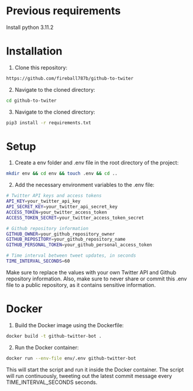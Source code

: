 # Previous requirements
Install python 3.11.2

# Installation
1. Clone this repository:

```sh
https://github.com/fireball787b/github-to-twiter
```

2. Navigate to the cloned directory:
```sh
cd github-to-twiter
```

3. Navigate to the cloned directory:
```sh
pip3 install -r requirements.txt
```

# Setup

1. Create a env folder and .env file in the root directory of the project:
```sh
mkdir env && cd env && touch .env && cd ..
```

2. Add the necessary environment variables to the .env file:
```sh
# Twitter API keys and access tokens
API_KEY=your_twitter_api_key
API_SECRET_KEY=your_twitter_api_secret_key
ACCESS_TOKEN=your_twitter_access_token
ACCESS_TOKEN_SECRET=your_twitter_access_token_secret

# Github repository information
GITHUB_OWNER=your_github_repository_owner
GITHUB_REPOSITORY=your_github_repository_name
GITHUB_PERSONAL_TOKEN=your_github_personal_access_token

# Time interval between tweet updates, in seconds
TIME_INTERVAL_SECONDS=60
```

Make sure to replace the values with your own Twitter API and Github repository information. Also, make sure to never share or commit this .env file to a public repository, as it contains sensitive information.

# Docker

1. Build the Docker image using the Dockerfile:
```sh
docker build -t github-twitter-bot .
```

2. Run the Docker container:
```sh
docker run --env-file env/.env github-twitter-bot
```

This will start the script and run it inside the Docker container. The script will run continuously, tweeting out the latest commit message every TIME_INTERVAL_SECONDS seconds.